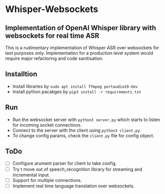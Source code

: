 # Whisper-Websockets
## Implementation of OpenAI Whisper library with websockets for real time ASR
This is a rudimentary implementation of Whisper ASR over websockets for test purposes only. Implementation for a production level system would require major refactoring and code sanitisation.
## Installtion

- Install libraries by `sudo apt install ffmpeg portaudio19-dev`
- Install python pacakges by `pip3 install -r requirements.txt`

## Run
- Run the websocket server with `python3 server.py` which starts to listen for incoming socket connections.
- Connect to the server with the client using `python3 client.py`.
- To change config params, check the `client.py` file for config object.

## ToDo
- [ ] Configure arument parser for client to take config.
- [ ] Try t move out of speech_recognition library for streaming and incremental input.
- [ ] Support for multiple connections.
- [ ] Implement real time language translation over websockets.
